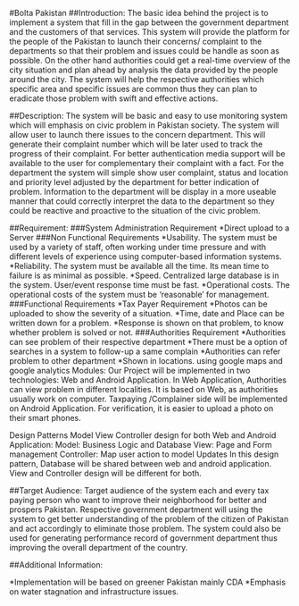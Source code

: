 #Bolta Pakistan
##Introduction:
The basic idea behind the project is to implement a system that fill in the gap between the government department and the customers of that services. This system will provide the platform for the people of the Pakistan to launch their concerns/ complaint to the departments so that their problem and issues could be handle as soon as possible. On the other hand authorities could get a real-time overview of the city situation and plan ahead by analysis the data provided by the people around the city. The system will help the respective authorities which specific area and specific issues are common thus they can plan to eradicate those problem with swift and effective actions.

##Description:
The system will be basic and easy to use monitoring system which will emphasis on civic problem in Pakistan society. The system will allow user to launch there issues to the concern department. This will generate their complaint number which will be later used to track the progress of their complaint. For better authentication media support will be available to the user for complementary their complaint with a fact. 
For the department the system will simple show user complaint, status and location and priority level adjusted by the department for better indication of problem. Information to the department will be display in a more useable manner that could correctly interpret the data to the department so they could be reactive and proactive to the situation of the civic problem.

##Requirement:
###System Administration Requirement
*Direct upload to a Server
###Non Functional Requirements
*Usability. The system must be used by a variety of staff, often working under time pressure and with different levels of experience using computer-based information systems.
*Reliability. The system must be available all the time. Its mean time to failure is as minimal as possible.
*Speed. Centralized large database is in the system. User/event response time must be fast.
*Operational costs. The operational costs of the system must be ‘reasonable’ for management.
###Functional Requirements
*Tax Payer Requirement
*Photos can be uploaded to show the severity of a situation.
*Time, date and Place can be written down for a problem.
*Response is shown on that problem, to know whether problem is solved or not.
###Authorities Requirement
*Authorities can see problem of their respective department
*There must be a option of searches in a system to follow-up a same complain
*Authorities can refer problem to other department
*Shown in locations. using google maps and google analytics
Modules:
Our Project will be implemented in two technologies: Web and Android Application. In Web Application, Authorities can view problem in different localities. It is based on Web, as authorities usually work on computer. Taxpaying /Complainer side will be implemented on Android Application. For verification, it is easier to upload a photo on their smart phones.

Design Patterns
Model View Controller design for both Web and Android Application:
Model: Business Logic and Database
View: Page and Form management
Controller: Map user action to model Updates
In this design pattern, Database will be shared between web and android application. View and Controller design will be different for both.

##Target Audience:
Target audience of the system each and every tax paying person who want to improve their neighborhood for better and prospers Pakistan. Respective government department will using the system to get better understanding of the problem of the citizen of Pakistan and act accordingly to eliminate those problem. The system could also be used for generating performance record of government department thus improving the overall department of the country.

##Additional Information:

*Implementation will be based on greener Pakistan mainly CDA
*Emphasis on water stagnation and infrastructure issues.
